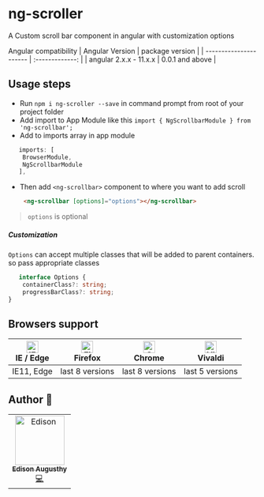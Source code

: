 # ng-scroller

 A Custom scroll bar component in angular with customization options

Angular compatibility
| Angular Version        | package version |
| ---------------------- | :-------------: |
| angular 2.x.x - 11.x.x | 0.0.1 and above |

## Usage steps
 - Run `npm i ng-scroller --save` in command prompt from root of your project folder
 - Add import to App Module like this `import { NgScrollbarModule } from 'ng-scrollbar';`
 - Add to imports array in app module

  ```ts
     imports: [
      BrowserModule,
      NgScrollbarModule
     ],
 ```

- Then add `<ng-scrollbar>` component to where you want to add scroll
    ```html
     <ng-scrollbar [options]="options"></ng-scrollbar>
   ```

> `options` is optional

##### Customization

 `Options` can accept multiple classes that will be added to parent containers. so pass appropriate classes
```ts
   interface Options {
    containerClass?: string;
    progressBarClass?: string;
}
  ```

## Browsers support

| [<img src="https://raw.githubusercontent.com/alrra/browser-logos/master/src/edge/edge_48x48.png" alt="IE / Edge" width="24px" height="24px" />](http://godban.github.io/browsers-support-badges/)</br>IE / Edge | [<img src="https://raw.githubusercontent.com/alrra/browser-logos/master/src/firefox/firefox_48x48.png" alt="Firefox" width="24px" height="24px" />](http://godban.github.io/browsers-support-badges/)</br>Firefox | [<img src="https://raw.githubusercontent.com/alrra/browser-logos/master/src/chrome/chrome_48x48.png" alt="Chrome" width="24px" height="24px" />](http://godban.github.io/browsers-support-badges/)</br>Chrome | [<img src="https://raw.githubusercontent.com/alrra/browser-logos/master/src/vivaldi/vivaldi_48x48.png" alt="Vivaldi" width="24px" height="24px" />](http://godban.github.io/browsers-support-badges/)</br>Vivaldi |
| --------------------------------------------------------------------------------------------------------------------------------------------------------------------------------------------------------------- | ----------------------------------------------------------------------------------------------------------------------------------------------------------------------------------------------------------------- | ------------------------------------------------------------------------------------------------------------------------------------------------------------------------------------------------------------- | ----------------------------------------------------------------------------------------------------------------------------------------------------------------------------------------------------------------- |
| IE11, Edge                                                                                                                                                                                                      | last 8 versions                                                                                                                                                                                                   | last 8 versions                                                                                                                                                                                               | last 5 versions                                                                                                                                                                                                   |
## Author 🔮

<table>
  <tr>
    <td align="center"><a href="https://github.com/edisonaugusthy"><img src="https://github.com/edisonaugusthy.png?size=100" width="100px;" alt="Edison"/><br /><sub><b>Edison Augusthy</b></sub></a><br /><a href="https://github.com/edisonaugusthy/ng-scrollbar/commits?author=edisonaugusthy" title="Edison">💻</a></td>

  </tr>

</table>
